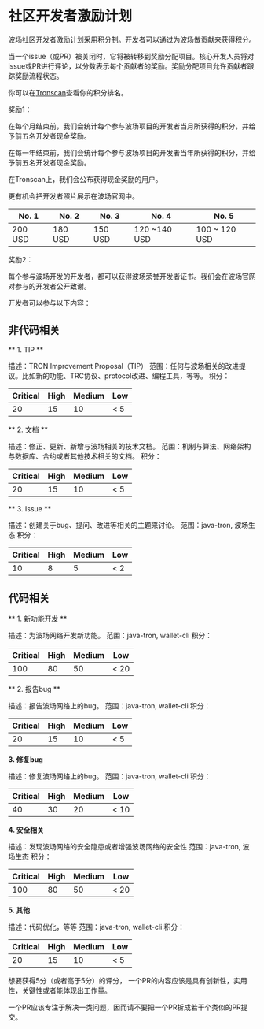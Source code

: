 # 社区开发者激励计划

波场社区开发者激励计划采用积分制。开发者可以通过为波场做贡献来获得积分。

当一个issue（或PR）被关闭时，它将被转移到奖励分配项目。核心开发人员将对issue或PR进行评论，以分数表示每个贡献者的奖励。奖励分配项目允许贡献者跟踪奖励流程状态。

你可以在[Tronscan](https://tronscan.org/#/developersreward)查看你的积分排名。

奖励1：

在每个月结束前，我们会统计每个参与波场项目的开发者当月所获得的积分，并给予前五名开发者现金奖励。

在每一年结束前，我们会统计每个参与波场项目的开发者当年所获得的积分，并给予前五名开发者现金奖励。

在Tronscan上，我们会公布获得现金奖励的用户。

更有机会把开发者照片展示在波场官网中。

| No. 1   |  No. 2    |   No. 3  |   No. 4   |   No. 5   |
|---------|-----------|----------|-----------|-----------|
| 200 USD |  180 USD  | 150 USD  |  120 ~140 USD  |  100 ~ 120 USD  |

奖励2：

每个参与波场开发的开发者，都可以获得波场荣誉开发者证书。我们会在波场官网对参与的开发者公开致谢。


开发者可以参与以下内容：

## 非代码相关

** 1. TIP **

描述：TRON Improvement Proposal（TIP）
范围：任何与波场相关的改进提议。比如新的功能、TRC协议、protocol改进、编程工具，等等。
积分：

| Critical  |   High    |  Medium  |     Low   |
|-----------|-----------|----------|-----------|
|    20     |    15     |    10    |      < 5    |

** 2. 文档  **

描述：修正、更新、新增与波场相关的技术文档。
范围：机制与算法、网络架构与数据库、合约或者其他技术相关的文档。
积分：

| Critical  |   High    |  Medium  |     Low   |
|-----------|-----------|----------|-----------|
|    20     |    15     |    10    |      < 5    |

** 3. Issue **

描述：创建关于bug、提问、改进等相关的主题来讨论。
范围：java-tron, 波场生态
积分：

| Critical  |   High    |  Medium  |     Low   |
|-----------|-----------|----------|-----------|
|    10     |    8      |    5     |      < 2    |

## 代码相关

** 1. 新功能开发 **

描述：为波场网络开发新功能。
范围：java-tron, wallet-cli
积分：

| Critical  |   High    |  Medium  |     Low   |
|-----------|-----------|----------|-----------|
|    100    |    80     |    50    |     < 20    |

** 2. 报告bug **

描述：报告波场网络上的bug。
范围：java-tron, wallet-cli
积分：

| Critical  |   High    |  Medium  |     Low   |
|-----------|-----------|----------|-----------|
|    20     |    15     |    10    |     < 5     |

**3. 修复bug**

描述：修复波场网络上的bug。
范围：java-tron, wallet-cli
积分：

| Critical  |   High    |  Medium  |     Low   |
|-----------|-----------|----------|-----------|
|    40     |    30     |    20    |     < 10    |

**4. 安全相关**

描述：发现波场网络的安全隐患或者增强波场网络的安全性
范围：java-tron, 波场生态
积分：

| Critical  |   High    |  Medium  |     Low   |
|-----------|-----------|----------|-----------|
|    100    |    80     |    50    |     < 20    |

**5. 其他**

描述：代码优化，等等
范围：java-tron, wallet-cli
积分：

| Critical  |   High    |  Medium  |     Low   |
|-----------|-----------|----------|-----------|
|    20     |     15    |    10    |      < 5    |


想要获得5分（或者高于5分）的评分， 一个PR的内容应该是具有创新性，实用性，关键性或者能体现出工作量。

一个PR应该专注于解决一类问题，因而请不要把一个PR拆成若干个类似的PR提交。
